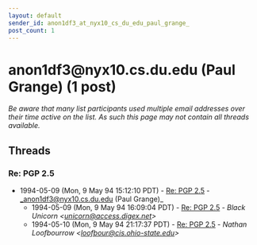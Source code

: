 ```yaml
---
layout: default
sender_id: anon1df3_at_nyx10_cs_du_edu_paul_grange_
post_count: 1
---
```


# anon1df3<span>@</span>nyx10.cs.du.edu (Paul Grange) (1 post)

_Be aware that many list participants used multiple email addresses over their time active on the list. As such this page may not contain all threads available._

## Threads

### Re: PGP 2.5
+ 1994-05-09 (Mon, 9 May 94 15:12:10 PDT) - [Re: PGP 2.5](/archive/1994/05/8e31cd8c629eb5bf7a694f91128d0512e486fea74a0a49e795ac9e244abe8881) - _anon1df3@nyx10.cs.du.edu (Paul Grange)_
  + 1994-05-09 (Mon, 9 May 94 16:09:04 PDT) - [Re: PGP 2.5](/archive/1994/05/e8e59a10ec0b760cf2dd4d2c9a46e9019235affa862fe05a7cf6ff40b5edb8af) - _Black Unicorn \<unicorn@access.digex.net\>_
  + 1994-05-10 (Mon, 9 May 94 21:17:37 PDT) - [Re: PGP 2.5](/archive/1994/05/0873f952ec3c40a19e253b5eb5b96ebd51966d78b9d1dbdd0955848117991d1b) - _Nathan Loofbourrow \<loofbour@cis.ohio-state.edu\>_

